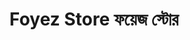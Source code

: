 ---
title: "Foyez Store ফয়েজ স্টোর"
url: /dhaka-chittagong-highway-chauddagram-chittagong-division/foyez-store-phy-ej-sttor/
shop: Milch
---
